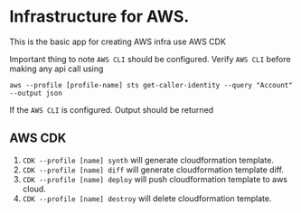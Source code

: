 # Infrastructure for AWS.

This is the basic app for creating AWS infra use AWS CDK

Important thing to note `AWS CLI` should be configured. Verify `AWS CLI` before making any api call using

```shell
aws --profile [profile-name] sts get-caller-identity --query "Account" --output json
```

If the `AWS CLI` is configured. Output should be returned

## AWS CDK

1. `CDK --profile [name] synth` will generate cloudformation template.
1. `CDK --profile [name] diff` will generate cloudformation template diff.
1. `CDK --profile [name] deploy` will push cloudformation template to aws cloud.
1. `CDK --profile [name] destroy` will delete cloudformation template.
